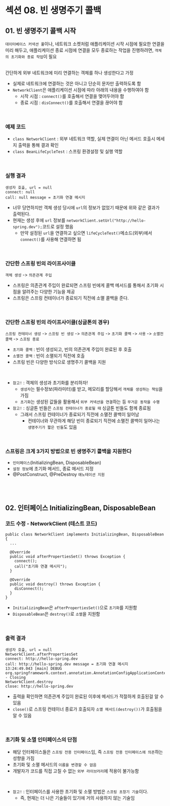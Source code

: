 # 섹션 08. 빈 생명주기 콜백
## 01. 빈 생명주기 콜백 시작
`데이터베이스 커넥션 풀`이나, 네트워크 소켓처럼 애플리케이션 시작 시점에 필요한 연결을 미리 해두고, 애플리케이션 종료 시점에 연결을 모두 종료하는 작업을 진행하려면, `객체의 초기화와 종료 작업`이 필요  
<br/>

간단하게 외부 네트워크에 미리 연결하는 객체를 하나 생성한다고 가정
- 실제로 네트워크에 연결하는 것은 아니고 단순히 문자만 출력하도록 함
- `NetworkClient`은 애플리케이션 시점에 따라 아래의 내용을 수행하여야 함
  - 시작 시점 : `connect()`를 호출해서 연결을 맺어두어야 함
  - 종료 시점 : `disConnect()`를 호출해서 연결을 끊어야 함  
<br/>

### 예제 코드 
- `class NetworkClient` : 외부 네트워크 역할, 실제 연결이 아닌 메서드 호출시 메세지 출력을 통해 결과 확인
- `class BeanLifeCycleTest` : 스프링 환경설정 및 실행 역할  
<br/>

### 실행 결과
```
생성자 호출, url = null
connect: null
call: null message = 초기화 연결 메시지
```
- 너무 당연하지만 객체 생성 당시에 `url`의 정보가 없었기 때문에 위와 같은 결과가 출력된다.
- 현재는 생성 후에 `url` 정보를 `networkClient.setUrl("http://hello-spring.dev");`코드로 설정 했음
  - 만약 설정된 `url`을 연결하고 싶으면 `lifeCycleTest()`메소드(외부)에서 `connect()`를 사용해 연결하면 됨  
<br/>

### 간단한 스프링 빈의 라이프사이클
`객체 생성` -> `의존관계 주입`
- 스프링은 의존관계 주입이 완료되면 스프링 빈에게 콜백 메서드를 통해서 초기화 시점을 알려주는 다양한 기능을 제공
- 스프링은 스프링 컨테이너가 종료되기 직전에 소멸 콜백을 준다.  
<br/>

### 간단한 스프링 빈의 라이프사이클(싱글톤의 경우)
`스프링 컨테이너 생성` -> `스프링 빈 생성` -> `의존관계 주입` -> `초기화 콜백` -> `사용` -> `소멸전 콜백` -> `스프링 종료`  
- `초기화 콜백` : 빈이 생성되고, 빈의 의존관계 주입이 완료된 후 호출
- `소멸전 콜백` : 빈이 소멸되기 직전에 호출
- 스프링 빈은 다양한 방식으로 생명주기 콜백을 지원  
<br/>

- `참고!` : 객체의 생성과 초기화를 분리하자!
  - `생성자`는 필수정보(파라미터)를 받고, 메모리를 할당해서 `객체를 생성하는 책임`을 가짐
  - `초기화`는 생성된 값들을 활용해서 `외부 커넥션을 연결`하는 등 `무거운 동작을 수행`  
- `참고!` : 싱글톤 빈들은 `스프링 컨테이너가 종료될 때` 싱글톤 빈들도 함께 종료됨
  - 그래서 스프링 컨테이너가 종료되기 직전에 소멸전 콜백이 일어남
    - 컨테이너와 무관하게 해당 빈이 종료되기 직전에 소멸전 콜백이 일어나는 `생명주기가 짧은 빈들`도 있음  
<br/>

### 스프링은 크게 3가지 방법으로 빈 생명주기 콜백을 지원한다
- `인터페이스`(InitializingBean, DisposableBean)
- `설정 정보`에 초기화 메서드, 종료 메서드 지정
- @PostConstruct, @PreDestroy `애노테이션 지원`  
<br/><br/><br/>

## 02. 인터페이스 InitializingBean, DisposableBean
### 코드 수정 - NetworkClient (테스트 코드)
```
public class NetworkClient implements InitializingBean, DisposableBean {
  ...
  
  @Override
  public void afterPropertiesSet() throws Exception {
    connect();
    call("초기화 연결 메시지");
  }

  @Override
  public void destroy() throws Exception {
    disConnect();
  }
}
```
- `InitializingBean`은 `afterPropertiesSet()`으로 `초기화`를 지원함
- `DisposableBean`은 `destroy()`로 `소멸`을 지원함  
<br/>

### 출력 결과
```
생성자 호출, url = null
NetworkClient.afterPropertiesSet
connect: http://hello-spring.dev
call: http://hello-spring.dev message = 초기화 연결 메시지
13:24:49.043 [main] DEBUG org.springframework.context.annotation.AnnotationConfigApplicationContext - Closing 
NetworkClient.destroy
close: http://hello-spring.dev
```
- 출력을 확인하면 의존관계 주입이 완료된 이후에 메서드가 적절하게 호출된걸 알 수 있음
- `close()`로 스프링 컨테이너 종료가 호출되자 `소멸 메서드(destroy())`가 호출됨을 알 수 있음  
<br/>

### 초기화 및 소멸 인터페이스의 단점
- 해당 인터페이스들은 `스프링 전용 인터페이스`임, 즉 `스프링 전용 인터페이스에 의존`하는 성향을 가짐
- 초기화 및 소멸 메서드의 `이름을 변경할 수 없음`
- 개발자가 코드를 직접 고칠 수 없는 `외부 라이브러리`에 적용이 불가능함  
<br/>

- `참고!` : 인터페이스를 사용한 초기화 및 소멸 방법은 `스프링 초창기 기술`이다.
  - 즉, 현재는 더 나은 기술들이 있기에 거의 사용하지 않는 기술임